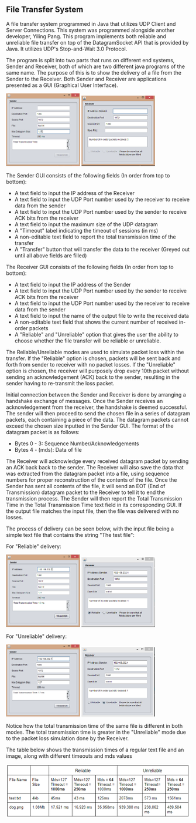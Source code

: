 ## File Transfer System 
A file transfer system programmed in Java that utilizes UDP Client and Server Connections. This system was programmed alongside another developer, Yiling Pang. This program implements both reliable and unreliable file transfer on top of the DatagramSocket API that is provided by Java. It utilizes UDP's Stop-and-Wait 3.0 Protocol. 

The program is split into two parts that runs on different end systems, Sender and Receiver, both of which are two different java programs of the same name. The purpose of this is to show the delivery of a file from the Sender to the Receiver. Both Sender and Receiver are applications presented as a GUI (Graphical User Interface). 

<img src="sender.png" alt="Sender GUI" height="40%" width="40%">
<img src="receiver.png" alt="Receiver GUI" height="40%" width="40%">

The Sender GUI consists of the following fields (In order from top to bottom):

 - A text field to input the IP address of the Receiver 
 - A text field to input the UDP Port number used by the receiver to receive data from the sender 
 - A text field to input the UDP Port number used by the sender to receive ACK bits from the receiver 
 - A text field to input the maximum size of the UDP datagram 
 - A "Timeout" label indicating the timeout of sessions (in ms)
 - A non-editable text field to report the total transmission time of the transfer
 - A "Transfer" button that will transfer the data to the receiver (Greyed out until all above fields are filled)

The Receiver GUI consists of the following fields (In order from top to bottom):

 - A text field to input the IP address of the Sender 
 - A text field to input the UDP Port number used by the sender to receive ACK bits from the receiver 
 - A text field to input the UDP Port number used by the receiver to receive data from the sender 
 - A text field to input the name of the output file to write the received data
 - A non-editable text field that shows the current number of received in-order packets
 - A "Reliable" and "Unreliable" option that gives the user the ability to choose whether the file transfer will be reliable or unreliable. 

The Reliable/Unreliable modes are used to simulate packet loss within the transfer. If the "Reliable" option is chosen, packets will be sent back and forth from sender to receiver with no packet losses. If the "Unreliable" option is chosen, the receiver will purposely drop every 10th packet without sending an acknowledgement (ACK) back to the sender, resulting in the sender having to re-transmit the loss packet. 

Initial connection between the Sender and Receiver is done by arranging a handshake exchange of messages. Once the Sender receives an acknowledgement from the receiver, the handshake is deemed successful. The sender will then proceed to send the chosen file in a series of datagram packets, each containing a piece of the data. The datagram packets cannot exceed the chosen size inputted in the Sender GUI. The format of the datagram packet is as follows:

 - Bytes 0 - 3: Sequence Number/Acknowledgements
 - Bytes 4 - (mds): Data of file 
 

The Receiver will acknowledge every received datagram packet by sending an ACK back back to the sender. The Receiver will also save the data that was extracted from the datagram packet into a file, using sequence numbers for proper reconstruction of the contents of the file. Once the Sender has sent all contents of the file, it will send an EOT (End of Transmission) datagram packet to the Receiver to tell it to end the transmission process. The Sender will then report the Total Transmission Time in the Total Transmission Time text field in its corresponding GUI. If the output file matches the input file, then the file was delivered with no losses. 

The process of delivery can be seen below, with the input file being a simple text file that contains the string "The test file":

For "Reliable" delivery:

<img src="sender2.png" alt="Sender Reliable" height="40%" width="40%">
<img src="receiverRel.png" alt="Receiver Reliable" height="40%" width="40%">

For "Unreliable" delivery:

<img src="sender1.png" alt="Sender Reliable" height="40%" width="40%">
<img src="receiverUn.png" alt="Receiver Reliable" height="40%" width="40%">

Notice how the total transmission time of the same file is different in both modes. The total transmission time is greater in the "Unreliable" mode due to the packet loss simulation done by the Receiver. 

The table below shows the transmission times of a regular text file and an image, along with different timeouts and mds values

<img src="results.png" alt="Sender Reliable" height="30%" width="100%">

